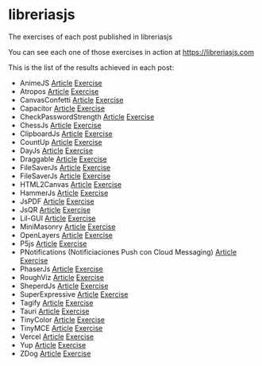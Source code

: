 # libreriasjs
The exercises of each post published in libreriasjs

You can see each one of those exercises in action at https://libreriasjs.com

This is the list of the results achieved in each post:

* AnimeJS [Article](https://libreriasjs.com/libreria-javascript-animaciones-animejs/) [Exercise](https://libreriasjs.com/exercises/anime-js/)
* Atropos [Article](https://libreriasjs.com/libreria-javascript-parallax-atropos/) [Exercise](https://codepen.io/Danivalldo/pen/yLzbeQg)
* CanvasConfetti [Article](https://libreriasjs.com/libreria-javascript-efecto-confeti-canvas-confetti/) [Exercise](https://libreriasjs.com/exercises/canvas-confetti/)
* Capacitor [Article](https://libreriasjs.com/libreria-javascript-apps-multiplataforma-capacitor/) [Exercise](https://libreriasjs.com/exercises/spent-tracker/index.html)
* CheckPasswordStrength [Article](https://libreriasjs.com/libreria-javascript-contrasenacheck-password-strength/) [Exercise](https://libreriasjs.com/exercises/check-password-strength/)
* ChessJs [Article](https://libreriasjs.com/libreria-javascript-ajedrez-chessjs/) [Exercise](https://libreriasjs.com/exercises/chessjs/)
* ClipboardJs [Article](https://libreriasjs.com/libreria-javascript-copiar-portapapeles-clipboardjs/) [Exercise](https://libreriasjs.com/exercises/clipboard/)
* CountUp [Article](https://libreriasjs.com/libreria-javascript-efecto-contador-countup/) [Exercise](https://codepen.io/Danivalldo/pen/oNGWwVW)
* DayJs [Article](https://libreriasjs.com/libreria-javascript-fechas-dayjs/) [Exercise](https://codepen.io/Danivalldo/pen/NWajGoo)
* Draggable [Article](https://libreriasjs.com/libreria-javascript-drag-and-drop-draggable/) [Exercise](https://codepen.io/Danivalldo/pen/NWajvWJ)
* FileSaverJs [Article](https://libreriasjs.com/libreria-javascript-descargar-archivos-filesaver/) [Exercise](https://libreriasjs.com/exercises/file-saver/)
* FileSaverJs [Article](https://libreriasjs.com/crear-aplicaciones-fullstack-javascript-firebase/) [Exercise](https://libreriasjs.com/exercises/firebase/)
* HTML2Canvas [Article](https://libreriasjs.com/libreria-javascript-captura-pantalla-html-2-canvas/) [Exercise](https://libreriasjs.com/exercises/html2canvas/)
* HammerJs [Article](https://libreriasjs.com/libreria-javascript-interacciones-hammerjs/) [Exercise](https://codepen.io/Danivalldo/pen/abLWyOp)
* JsPDF [Article](https://libreriasjs.com/libreria-javascript-crear-pdf-jspdf/) [Exercise](https://libreriasjs.com/exercises/js-pdf/)
* JsQR [Article](https://libreriasjs.com/libreria-javascript-crear-y-leer-qrs-qrcode-y-jsqr/) [Exercise](https://libreriasjs.com/exercises/jsqr/)
* Lil-GUI [Article](https://libreriasjs.com/libreria-javascript-interfaces-lil-gui/) [Exercise](https://codepen.io/Danivalldo/pen/oNGWXKX)
* MiniMasonry [Article](https://libreriasjs.com/libreria-javascript-crear-layouts-mini-masonry/) [Exercise](https://libreriasjs.com/exercises/mini-masonry/)
* OpenLayers [Article](https://libreriasjs.com/libreria-javascript-mapas-openlayers/) [Exercise](https://libreriasjs.com/exercises/open-layers/)
* P5js [Article](https://libreriasjs.com/libreria-javascript-arte-p5js/) [Exercise](https://libreriasjs.com/exercises/p5js/)
* PNotifications (Notificiaciones Push con Cloud Messaging) [Article](https://libreriasjs.com/notificaciones-push-javascript-cloud-messaging/) [Exercise](https://github.com/Danivalldo/libreriasjs/tree/master/PNotifications)
* PhaserJs [Article](https://libreriasjs.com/libreria-javascript-crear-videojuegos-phaser/) [Exercise](https://libreriasjs.com/exercises/phaser/)
* RoughViz [Article](https://libreriasjs.com/libreria-javascript-crear-graficos-roughviz/) [Exercise](https://libreriasjs.com/exercises/roughviz/)
* SheperdJs [Article](https://libreriasjs.com/libreria-javascript-guia-usuarios-shepherdjs/) [Exercise](https://libreriasjs.com/exercises/shepherdjs/)
* SuperExpressive [Article](https://libreriasjs.com/libreria-javascript-regex-superexpressive/) [Exercise](https://libreriasjs.com/exercises/super-expressive/)
* Tagify [Article](https://libreriasjs.com/libreria-javascript-tags-tagify/) [Exercise](https://libreriasjs.com/exercises/tagify/)
* Tauri [Article](https://libreriasjs.com/libreria-javascript-aplicaciones-escritorio-tauri/) [Exercise](https://libreriasjs.com/exercises/tauri/index.html)
* TinyColor [Article](https://libreriasjs.com/libreria-javascript-controlar-colores-tiny-color/) [Exercise](https://codepen.io/Danivalldo/pen/ZEXKQYb)
* TinyMCE [Article](https://libreriasjs.com/libreria-javascript-crear-editor-texto-enriquecido-tinymce/) [Exercise](https://libreriasjs.com/exercises/tinymce/)
* Vercel [Article](https://libreriasjs.com/publicar-proyectos-frontend-javascript-vercel/) [Exercise](https://libreriasjsverceldeploy.vercel.app/)
* Yup [Article](https://libreriasjs.com/libreria-javascript-validar-formularios-yup/) [Exercise](https://libreriasjs.com/exercises/yup/)
* ZDog [Article](https://libreriasjs.com/libreria-javascript-diseno-3d-zdog/) [Exercise](https://libreriasjs.com/exercises/zdog/)

